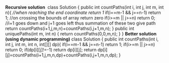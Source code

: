 **Recursive solution**
​
class Solution {
public int countPaths(int i, int j, int m, int n){
*//when reaching the end coordinate return 1*
if(i==m-1 && j==n-1) return 1;
//on crossing the bounds of array return zero
if(i>=m || j>=n) return 0;
//i+1 goes down and j+1 goes left thus summation of these two give path
return countPaths(i+1,j,m,n)+countPaths(i,j+1,m,n);
}
public int uniquePaths(int m, int n) {
return countPaths(0,0,m,n);
}
}
​
**Better solution (using dynamic programming)**
class Solution {
public int countPaths(int i, int j, int m, int n, int[][] dp){
if(i==m-1 && j==n-1) return 1;
if(i>=m || j>=n) return 0;
if(dp[i][j]!=-1) return dp[i][j];
return dp[i][j]=countPaths(i+1,j,m,n,dp)+countPaths(i,j+1,m,n,dp);
}